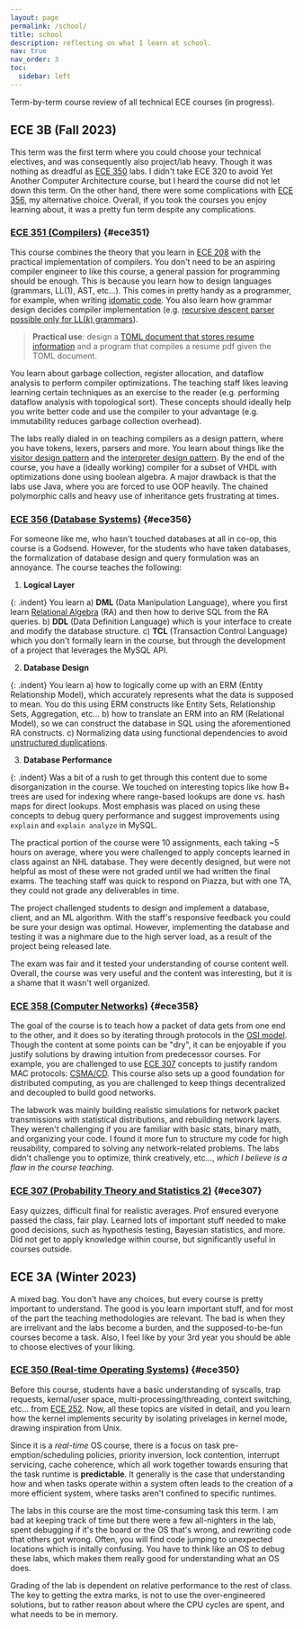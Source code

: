 ```yaml
---
layout: page
permalink: /school/
title: school
description: reflecting on what I learn at school.
nav: true
nav_order: 3
toc:
  sidebar: left
---
```


Term-by-term course review of all technical ECE courses (in progress).

## ECE 3B (Fall 2023)

This term was the first term where you could choose your technical electives, and was consequently also project/lab heavy. Though it was nothing as dreadful as [ECE 350](#ece350) labs. I didn't take ECE 320 to avoid Yet Another Computer Architecture course, but I heard the course did not let down this term. On the other hand, there were some complications with [ECE 356](#ece356), my alternative choice. Overall, if you took the courses you enjoy learning about, it was a pretty fun term despite any complications.

### [ECE 351 (Compilers)](#ece351) {#ece351}

This course combines the theory that you learn in [ECE 208](#ece208) with the practical implementation of compilers. You don't need to be an aspiring compiler engineer to like this course, a general passion for programming should be enough. This is because you learn how to design languages (grammars, LL(1), AST, etc...). This comes in pretty handy as a programmer, for example, when writing [idomatic code](https://en.wikipedia.org/wiki/Programming_idiom). You also learn how grammar design decides compiler implementation (e.g. [recursive descent parser possible only for LL(_k_) grammars](<https://en.wikipedia.org/wiki/Recursive_descent_parser#:~:text=possible%20only,LL(k)%20grammars>)).

> **Practical use**: design a [TOML document that stores resume information](/blog/2024/toml-resume/) and a program that compiles a resume pdf given the TOML document.

You learn about garbage collection, register allocation, and dataflow analysis to perform compiler optimizations. The teaching staff likes leaving learning certain techniques as an exercise to the reader (e.g. performing dataflow analysis with topological sort). These concepts should ideally help you write better code and use the compiler to your advantage (e.g. immutability reduces garbage collection overhead).

The labs really dialed in on teaching compilers as a design pattern, where you have tokens, lexers, parsers and more. You learn about things like the [visitor design pattern](https://en.wikipedia.org/wiki/Visitor_pattern#:~:text=A%20visitor,the%20structures.) and the [interpreter design pattern](https://en.wikipedia.org/wiki/Interpreter_pattern#:~:text=In%20computer,computer%20language.). By the end of the course, you have a (ideally working) compiler for a subset of VHDL with optimizations done using boolean algebra. A major drawback is that the labs use Java, where you are forced to use OOP heavily. The chained polymorphic calls and heavy use of inheritance gets frustrating at times.

### [ECE 356 (Database Systems)](#ece356) {#ece356}

For someone like me, who hasn't touched databases at all in co-op, this course is a Godsend. However, for the students who have taken databases, the formalization of database design and query formulation was an annoyance. The course teaches the following:

1. **Logical Layer**

{: .indent}
You learn a) **DML** (Data Manipulation Language), where you first learn [Relational Algebra](https://en.wikipedia.org/wiki/Relational_algebra) (RA) and then how to derive SQL from the RA queries. b) **DDL** (Data Definition Language) which is your interface to create and modify the database structure. c) **TCL** (Transaction Control Language) which you don't formally learn in the course, but through the development of a project that leverages the MySQL API.

2. **Database Design**

{: .indent}
You learn a) how to logically come up with an ERM (Entity Relationship Model), which accurately represents what the data is supposed to mean. You do this using ERM constructs like Entity Sets, Relationship Sets, Aggregation, etc... b) how to translate an ERM into an RM (Relational Model), so we can construct the database in SQL using the aforementioned RA constructs. c) Normalizing data using functional dependencies to avoid [unstructured duplications](https://en.wikipedia.org/wiki/Database_normalization#:~:text=reduce,integrity).

3. **Database Performance**

{: .indent}
Was a bit of a rush to get through this content due to some disorganization in the course. We touched on interesting topics like how B+ trees are used for indexing where range-based lookups are done vs. hash maps for direct lookups. Most emphasis was placed on using these concepts to debug query performance and suggest improvements using `explain` and `explain analyze` in MySQL.

The practical portion of the course were 10 assignments, each taking ~5 hours on average, where you were challenged to apply concepts learned in class against an NHL database. They were decently designed, but were not helpful as most of these were not graded until we had written the final exams. The teaching staff was quick to respond on Piazza, but with one TA, they could not grade any deliverables in time.

The project challenged students to design and implement a database, client, and an ML algorithm. With the staff's responsive feedback you could be sure your design was optimal. However, implementing the database and testing it was a nighmare due to the high server load, as a result of the project being released late.

The exam was fair and it tested your understanding of course content well. Overall, the course was very useful and the content was interesting, but it is a shame that it wasn't well organized.

### [ECE 358 (Computer Networks)](#ece358) {#ece358}

The goal of the course is to teach how a packet of data gets from one end to the other, and it does so by iterating through protocols in the [OSI model](https://en.wikipedia.org/wiki/OSI_model). Though the content at some points can be "dry", it can be enjoyable if you justify solutions by drawing intuition from predecessor courses. For example, you are challenged to use [ECE 307](#ece307) concepts to justify random MAC protocols: [CSMA/CD](https://en.wikipedia.org/wiki/Carrier-sense_multiple_access_with_collision_detection). This course also sets up a good foundation for distributed computing, as you are challenged to keep things decentralized and decoupled to build good networks.

The labwork was mainly building realistic simulations for network packet transmissions with statistical distributions, and rebuilding network layers. They weren't challenging if you are familiar with basic stats, binary math, and organizing your code. I found it more fun to structure my code for high reusability, compared to solving any network-related problems. The labs didn't challenge you to optimize, think creatively, etc..., _which I believe is a flaw in the course teaching_.

### [ECE 307 (Probability Theory and Statistics 2)](#ece307) {#ece307}

Easy quizzes, difficult final for realistic averages. Prof ensured everyone passed the class, fair play. Learned lots of important stuff needed to make good decisions, such as hypothesis testing, Bayesian statistics, and more. Did not get to apply knowledge within course, but significantly useful in courses outside.

## ECE 3A (Winter 2023)

A mixed bag. You don't have any choices, but every course is pretty important to understand. The good is you learn important stuff, and for most of the part the teaching methodologies are relevant. The bad is when they are irrelivant and the labs become a burden, and the supposed-to-be-fun courses become a task. Also, I feel like by your 3rd year you should be able to choose electives of your liking.

### [ECE 350 (Real-time Operating Systems)](#ece350) {#ece350}

Before this course, students have a basic understanding of syscalls, trap requests, kernal/user space, multi-processing/threading, context switching, etc... from [ECE 252](#ece252). Now, all these topics are visited in detail, and you learn how the kernel implements security by isolating privelages in kernel mode, drawing inspiration from Unix.

Since it is a _real-time_ OS course, there is a focus on task pre-emption/scheduling policies, priority inversion, lock contention, interrupt servicing, cache coherence, which all work together towards ensuring that the task runtime is **predictable**. It generally is the case that understanding how and when tasks operate within a system often leads to the creation of a more efficient system, where tasks aren't confined to specific runtimes.

The labs in this course are the most time-consuming task this term. I am bad at keeping track of time but there were a few all-nighters in the lab, spent debugging if it's the board or the OS that's wrong, and rewriting code that others got wrong. Often, you will find code jumping to unexpected locations which is initally confusing. You have to think like an OS to debug these labs, which makes them really good for understanding what an OS does.

Grading of the lab is dependent on relative performance to the rest of class. The key to getting the extra marks, is not to use the over-engineered solutions, but to rather reason about where the CPU cycles are spent, and what needs to be in memory.
